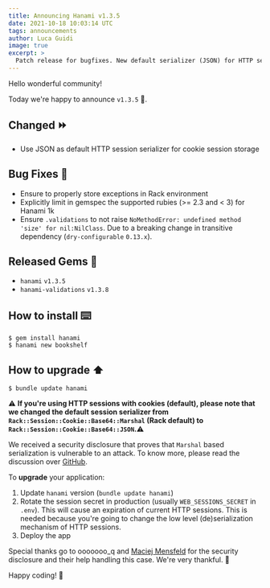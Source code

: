 ```yaml
---
title: Announcing Hanami v1.3.5
date: 2021-10-18 10:03:14 UTC
tags: announcements
author: Luca Guidi
image: true
excerpt: >
  Patch release for bugfixes. New default serializer (JSON) for HTTP session Cookies storage.
---
```


Hello wonderful community!

Today we're happy to announce `v1.3.5` 🙌.

## Changed ⏩

  * Use JSON as default HTTP session serializer for cookie session storage

## Bug Fixes 🐞

  * Ensure to properly store exceptions in Rack environment
  * Explicitly limit in gemspec the supported rubies (>= 2.3 and < 3) for Hanami 1k
  * Ensure `.validations` to not raise `NoMethodError: undefined method 'size' for nil:NilClass`. Due to a breaking change in transitive dependency (`dry-configurable` `0.13.x`).

## Released Gems 💎

  * `hanami` `v1.3.5`
  * `hanami-validations` `v1.3.8`

## How to install ⌨️

```shell
$ gem install hanami
$ hanami new bookshelf
```

## How to upgrade ⬆

```shell
$ bundle update hanami
```

⚠️ **If you're using HTTP sessions with cookies (default), please note that we changed the default session serializer from `Rack::Session::Cookie::Base64::Marshal` (Rack default) to `Rack::Session::Cookie::Base64::JSON`.**⚠️ 

We received a security disclosure that proves that `Marshal` based serialization is vulnerable to an attack.
To know more, please read the discussion over [GitHub](https://github.com/hanami/hanami/pull/1127).

To **upgrade** your application:

1. Update `hanami` version (`bundle update hanami`)
2. Rotate the session secret in production (usually `WEB_SESSIONS_SECRET` in `.env`). This will cause an expiration of current HTTP sessions. This is needed because you're going to change the low level (de)serialization mechanism of HTTP sessions.
3. Deploy the app

Special thanks go to ooooooo_q and [Maciej Mensfeld](https://github.com/mensfeld) for the security disclosure and their help handling this case.
We're very thankful. 🙏

Happy coding! 🌸
